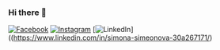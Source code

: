 ### Hi there 👋

[![Facebook](https://img.shields.io/badge/-Facebook-00B2FF?style=flat-square&logo=Facebook&logoColor=white)](https://www.facebook.com/simona.gencheva/)
[![Instagram](https://img.shields.io/badge/-Instagram-e4405f?style=flat-square&logo=Instagram&logoColor=white)](https://www.instagram.com/simona.mns/)
[![LinkedIn](https://img.shields.io/badge/-LinkedIn-0e76a8?style=flat-square&logo=Linkedin&logoColor=white)]((https://www.linkedin.com/in/simona-simeonova-30a267171/)

